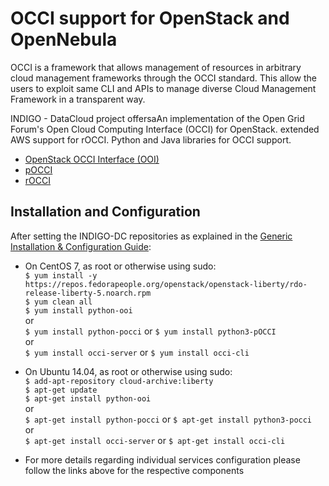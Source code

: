 # OCCI support for OpenStack and OpenNebula

OCCI is a framework that allows management of resources in arbitrary cloud management frameworks through the OCCI standard.
This allow the users to exploit same CLI and APIs to manage diverse Cloud Management Framework in a transparent way.  

INDIGO - DataCloud project offersaAn implementation of the Open Grid Forum's Open Cloud Computing Interface (OCCI) for OpenStack. 
extended AWS support for rOCCI. Python and Java libraries for OCCI support.

* [OpenStack OCCI Interface (OOI)](ooi1.md)
* [pOCCI](pocci1.md)
* [rOCCI](rocci1.md)

<a id="id1"></a>
## Installation and Configuration

After setting the INDIGO-DC repositories as explained in the
[Generic Installation & Configuration Guide](../generic_installation_and_configuration_guide_1.md):

* On CentOS 7, as root or otherwise using sudo:<br>
  ```$ yum install -y https://repos.fedorapeople.org/openstack/openstack-liberty/rdo-release-liberty-5.noarch.rpm```<br>
  ```$ yum clean all```<br>
  ```$ yum install python-ooi```<br>
  or<br>
  ```$ yum install python-pocci``` or ```$ yum install python3-pOCCI```<br>
or<br>
  ```$ yum install occi-server``` or ```$ yum install occi-cli```<br>
  
* On Ubuntu 14.04, as root or otherwise using sudo:<br>
  ```$ add-apt-repository cloud-archive:liberty```<br>
  ```$ apt-get update```<br>
  ```$ apt-get install python-ooi```<br>
  or<br>
  ```$ apt-get install python-pocci``` or ```$ apt-get install python3-pocci```<br>
  or<br>
  ```$ apt-get install occi-server``` or ```$ apt-get install occi-cli```<br>

* For more details regarding individual services configuration please follow the links above for the respective components
